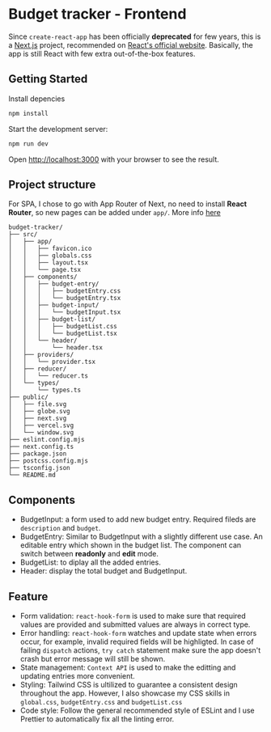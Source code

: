 # Budget tracker - Frontend

Since `create-react-app` has been officially **deprecated** for few years, this is a [Next.js](https://nextjs.org) project, recommended on [React's official website](https://react.dev/learn/creating-a-react-app). Basically, the app is still React with few extra out-of-the-box features.

## Getting Started

Install depencies
```bash
npm install
```

Start the development server:

```bash
npm run dev
```

Open [http://localhost:3000](http://localhost:3000) with your browser to see the result.

## Project structure

For SPA, I chose to go with App Router of Next, no need to install **React Router**, so new pages can be added under `app/`. More info [here]()

```
budget-tracker/
├── src/
│   ├── app/
│   │   ├── favicon.ico
│   │   ├── globals.css
│   │   ├── layout.tsx
│   │   └── page.tsx
│   ├── components/
│   │   ├── budget-entry/
│   │   │   ├── budgetEntry.css
│   │   │   └── budgetEntry.tsx
│   │   ├── budget-input/
│   │   │   └── budgetInput.tsx
│   │   ├── budget-list/
│   │   │   ├── budgetList.css
│   │   │   └── budgetList.tsx
│   │   └── header/
│   │       └── header.tsx
│   ├── providers/
│   │   └── provider.tsx
│   ├── reducer/
│   │   └── reducer.ts
│   └── types/
│       └── types.ts
├── public/
│   ├── file.svg
│   ├── globe.svg
│   ├── next.svg
│   ├── vercel.svg
│   └── window.svg
├── eslint.config.mjs
├── next.config.ts
├── package.json
├── postcss.config.mjs
├── tsconfig.json
└── README.md
```



## Components

- BudgetInput: a form used to add new budget entry. Required fileds are `description` and `budget`.
- BudgetEntry: Similar to BudgetInput with a slightly different use case. An editable entry which shown in the budget list. The component can switch between **readonly** and **edit** mode. 
- BudgetList: to diplay all the added entries.
- Header: display the total budget and BudgetInput.

## Feature
- Form validation: `react-hook-form` is used to make sure that required values are provided and submitted values are always in correct type.
- Error handling: `react-hook-form` watches and update state when errors occur, for example, invalid required fields will be highligted. In case of failing `dispatch` actions, `try catch` statement make sure the app doesn't crash but error message will still be shown.
- State management: `Context API` is used to make the editting and updating entries more convenient.
- Styling: Tailwind CSS is ultilized to guarantee a consistent design throughout the app. However, I also showcase my CSS skills in `global.css`, `budgetEntry.css` and `budgetList.css`
- Code style: Follow the general recommended style of ESLint and I use Prettier to automatically fix all the linting error.


